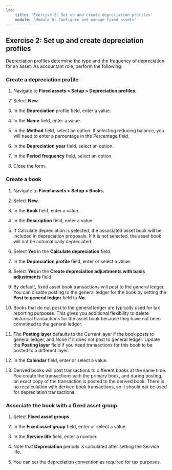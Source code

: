 ```yaml
---
lab:
    title: 'Exercise 2: Set up and create depreciation profiles'
    module: 'Module 8: Configure and manage fixed assets'
---
```


## Exercise 2: Set up and create depreciation profiles

Depreciation profiles determine the type and the frequency of depreciation for an asset. As accountant role, perform the following:

### Create a depreciation profile

1. Navigate to **Fixed assets &gt; Setup &gt; Depreciation profiles**.

2. Select **New**.

3. In the **Depreciation** profile field, enter a value.

4. In the **Name** field, enter a value.

5. In the **Method** field, select an option. If selecting reducing balance, you will need to enter a percentage in the Percentage field.

6. In the **Depreciation** **year** field, select an option.

7. In the **Period** **frequency** field, select an option.

8. Close the form.

### Create a book

1. Navigate to **Fixed assets &gt; Setup &gt; Books**.

2. Select **New**.

3. In the **Book** field, enter a value.

4. In the **Description** field, enter a value.

5. If Calculate depreciation is selected, the associated asset book will be included in depreciation proposals. If it is not selected, the asset book will not be automatically depreciated.

6. Select **Yes** in the **Calculate depreciation** field.

7. In the **Depreciation profile** field, enter or select a value.

8. Select **Yes** in the **Create depreciation adjustments with basis adjustments** field.

9. By default, fixed asset book transactions will post to the general ledger. You can disable posting to the general ledger for the book by setting the **Post to general ledger** field to **No**.

10. Books that do not post to the general ledger are typically used for tax reporting purposes. This gives you additional flexibility to delete historical transactions for the asset book because they have not been committed to the general ledger.

11. The **Posting layer** defaults to the Current layer if the book posts to general ledger, and None if it does not post to general ledger. Update the **Posting layer** field if you need transactions for this book to be posted to a different layer.

12. In the **Calendar** field, enter or select a value.

13. Derived books will post transactions to different books at the same time. You create the transactions with the primary book, and during posting, an exact copy of the transaction is posted to the derived book. There is no recalculation with derived book transactions, so it should not be used for depreciation transactions.

### Associate the book with a fixed asset group

1. Select **Fixed asset groups**.

2. In the **Fixed asset group** field, enter or select a value.

3. In the **Service life** field, enter a number.

4. Note that **Depreciation** periods is calculated after setting the Service life.

5. You can set the depreciation convention as required for tax purposes.

 

